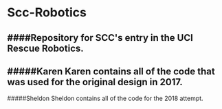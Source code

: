# Scc-Robotics
####Repository for SCC's entry in the UCI Rescue Robotics.
---
#####Karen
Karen contains all of the code that was used for the original design in 2017.
---
#####Sheldon
Sheldon contains all of the code for the 2018 attempt.
